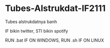 # Tubes-Alstrukdat-IF2111
Tubes alstrukdatnya banh

IF bikin twitter, STI bikin spotify

RUN .bat IF ON WINDOWS, RUN .sh IF ON LINUX
